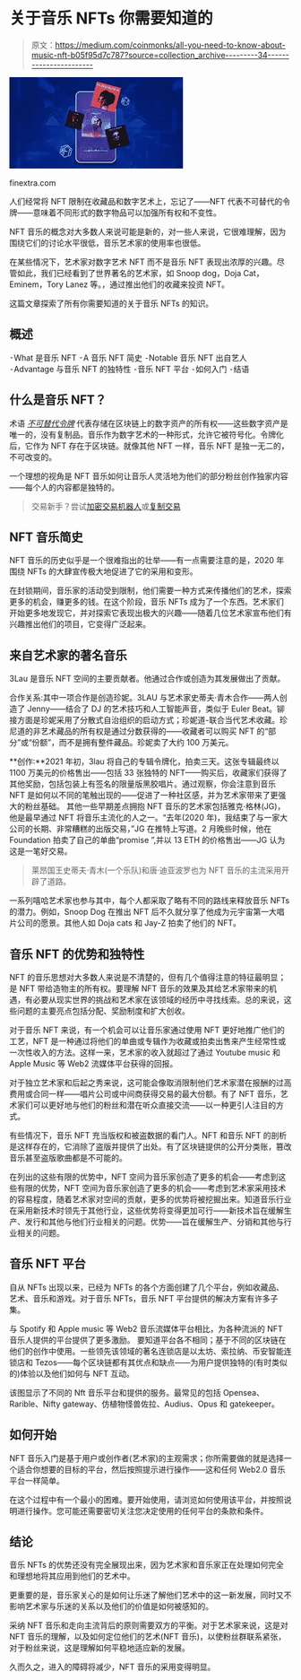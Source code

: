 # 关于音乐 NFTs 你需要知道的

> 原文：<https://medium.com/coinmonks/all-you-need-to-know-about-music-nft-b05f95d7c787?source=collection_archive---------34----------------------->

![](img/b360b2fbcd355d94e2a7c392b1c9dcdc.png)

finextra.com

人们经常将 NFT 限制在收藏品和数字艺术上，忘记了——NFT 代表不可替代的令牌——意味着不同形式的数字物品可以加强所有权和不变性。

NFT 音乐的概念对大多数人来说可能是新的，对一些人来说，它很难理解，因为围绕它们的讨论水平很低，音乐艺术家的使用率也很低。

在某些情况下，艺术家对数字艺术 NFT 而不是音乐 NFT 表现出浓厚的兴趣。尽管如此，我们已经看到了世界著名的艺术家，如 Snoop dog，Doja Cat，Eminem，Tory Lanez 等。，通过推出他们的收藏来投资 NFT。

这篇文章探索了所有你需要知道的关于音乐 NFTs 的知识。

## 概述

⁃What 是音乐 NFT
⁃A 音乐 NFT 简史
⁃Notable 音乐 NFT 出自艺人
⁃Advantage 与音乐 NFT 的独特性
⁃音乐 NFT 平台
⁃如何入门
⁃结语

## 什么是音乐 NFT？

术语 [*不可替代令牌*](https://dolapolayiwola.medium.com/nft-is-probably-the-most-confusing-topic-in-crypto-out-there-c4e74fbd6e73) 代表存储在区块链上的数字资产的所有权——这些数字资产是唯一的，没有复制品。音乐作为数字艺术的一种形式，允许它被符号化。令牌化后，它作为 NFT 存在于区块链。就像其他 NFT 一样，音乐 NFT 是独一无二的，不可改变的。

一个理想的视角是 NFT 音乐如何让音乐人灵活地为他们的部分粉丝创作独家内容——每个人的内容都是独特的。

> 交易新手？尝试[加密交易机器人](/coinmonks/crypto-trading-bot-c2ffce8acb2a)或[复制交易](/coinmonks/top-10-crypto-copy-trading-platforms-for-beginners-d0c37c7d698c)

## NFT 音乐简史

NFT 音乐的历史似乎是一个很难指出的壮举——有一点需要注意的是，2020 年围绕 NFTs 的大肆宣传极大地促进了它的采用和变形。

在封锁期间，音乐家的活动受到限制，他们需要一种方式来传播他们的艺术，探索更多的机会，赚更多的钱。在这个阶段，音乐 NFTs 成为了一个东西。艺术家们开始更多地发现它，并对探索它表现出极大的兴趣——随着几位艺术家宣布他们有兴趣推出他们的项目，它变得广泛起来。

## 来自艺术家的著名音乐

3Lau 是音乐 NFT 空间的主要贡献者。他通过合作或创造为其发展做出了贡献。

合作关系:其中一项合作是创造珍妮。3LAU 与艺术家史蒂夫·青木合作——两人创造了 Jenny——结合了 DJ 的艺术技巧和人工智能声音，类似于 Euler Beat。铆接方面是珍妮采用了分散式自治组织的启动方式；珍妮道-联合当代艺术收藏。珍尼道的非艺术藏品的所有权是通过分数获得的——收藏者可以购买 NFT 的“部分”或“份额”，而不是拥有整件藏品。珍妮卖了大约 100 万美元。

**创作:**2021 年初，3lau 将自己的专辑令牌化，拍卖三天。这张专辑最终以 1100 万美元的价格售出——包括 33 张独特的 NFT——购买后，收藏家们获得了其他奖励，包括包装上有签名的限量版黑胶唱片。通过观察，你会注意到音乐 NFT 是如何以不同的笔触出现的——促进了一种社区感，并为艺术家带来了更强大的粉丝基础。
其他一些早期差点拥抱 NFT 音乐的艺术家包括雅克·格林(JG)，他是最早通过 NFT 将音乐主流化的人之一。“去年(2020 年)，我结束了与一家大公司的长期、非常糟糕的出版交易，”JG 在推特上写道。2 月晚些时候，他在 Foundation 拍卖了自己的单曲“promise ”,并以 13 ETH 的价格售出——JG 认为这是一笔好交易。

> 莱昂国王史蒂夫·青木(一个乐队)和唐·迪亚波罗也为 NFT 音乐的主流采用开辟了道路。

一系列嘻哈艺术家也参与其中，每个人都采取了略有不同的路线来释放音乐 NFTs 的潜力。例如，Snoop Dog 在推出 NFT 后不久就分享了他成为元宇宙第一大唱片公司的愿景。其他人如 Doja cats 和 Jay-Z 拍卖了他们的 NFT。

## 音乐 NFT 的优势和独特性

NFT 的音乐思想对大多数人来说是不清楚的，但有几个值得注意的特征最明显；是 NFT 带给造物主的所有权。要理解 NFT 音乐的效果及其给艺术家带来的机遇，有必要从现实世界的挑战和艺术家在该领域的经历中寻找线索。总的来说，这些问题的主要亮点包括分配、奖励制度和扩大创收。

对于音乐 NFT 来说，有一个机会可以让音乐家通过使用 NFT 更好地推广他们的工艺，NFT 是一种通过将他们的单曲或专辑作为收藏或拍卖出售来产生经常性或一次性收入的方法。这样一来，艺术家的收入就超过了通过 Youtube music 和 Apple Music 等 Web2 流媒体平台获得的回报。

对于独立艺术家和后起之秀来说，这可能会像取消限制他们艺术家潜在报酬的过高费用或合同一样——唱片公司或中间商获得交易的最大份额。有了 NFT 音乐，艺术家们可以更好地与他们的粉丝和潜在听众直接交流——以一种更引人注目的方式。

有些情况下，音乐 NFT 充当版权和被盗数据的看门人。NFT 和音乐 NFT 的剖析是这样存在的，它消除了盗版并提供了出处。有了区块链提供的公开分类账，篡改音乐甚至盗版歌曲都是不可能的。

在列出的这些有限的优势中，NFT 空间为音乐家创造了更多的机会——考虑到这些有限的优势，NFT 空间为音乐家创造了更多的机会——考虑到艺术家采用技术的容易程度，随着艺术家对空间的贡献，更多的优势将被挖掘出来。知道音乐行业在采用新技术时领先于其他行业，这些优势将变得更加可行——新技术旨在缓解生产、发行和其他与他们行业相关的问题。优势——旨在缓解生产、分销和其他与行业相关的问题。

## 音乐 NFT 平台

自从 NFTs 出现以来，已经为 NFTs 的各个方面创建了几个平台，例如收藏品、艺术、音乐和游戏。对于音乐 NFTs，音乐 NFT 平台提供的解决方案有许多子集。

与 Spotify 和 Apple music 等 Web2 音乐流媒体平台相比，为各种流派的 NFT 音乐人提供的平台提供了更多激励。
要知道平台各不相同；基于不同的区块链在他们的创作中使用。一些领先该领域的著名连锁店是以太坊、索拉纳、币安智能连锁店和 Tezos——每个区块链都有其优点和缺点——为用户提供独特的(有时类似的)体验以及他们如何与 NFT 互动。

该图显示了不同的 Nft 音乐平台和提供的服务。最常见的包括 Opensea、Rarible、Nifty gateway、仿植物怪兽佐拉、Audius、Opus 和 gatekeeper。

## 如何开始

NFT 音乐入门是基于用户或创作者(艺术家)的主观需求；你所需要做的就是选择一个适合你想要的目标的平台，然后按照提示进行操作——这和任何 Web2.0 音乐平台一样简单。

在这个过程中有一个最小的困难。要开始使用，请浏览如何使用该平台，并按照说明进行操作。您可能还需要密切关注您决定使用的任何平台的条款和条件。

## 结论

音乐 NFTs 的优势还没有完全展现出来，因为艺术家和音乐家正在处理如何完全和理想地将其应用到他们的艺术中。

更重要的是，音乐家关心的是如何让乐迷了解他们艺术中的这一新发展，同时又不影响艺术家与乐迷的关系以及他们的价值是如何被感知的。

采纳 NFT 音乐和走向主流背后的原则需要双方的平衡。对于艺术家来说，这是对 NFT 音乐的理解，以及如何定位他们的艺术(NFT 音乐)，以使粉丝群联系紧张，对于粉丝来说，这是理解如何平稳地适应新的发展。

久而久之，进入的障碍将减少，NFT 音乐的采用变得明显。